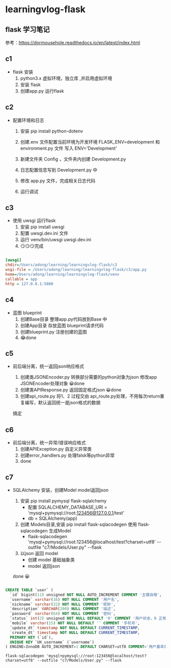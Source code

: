# learningvlog-flask
flask 学习笔记
---
参考：https://dormousehole.readthedocs.io/en/latest/index.html

## c1
- flask 安装
    1. python3.x 虚拟环境，独立库 ,并启用虚拟环境
    2. 安装 flask 
    3. 创建app.py 运行flask 


## c2
- 配置环境和日志
    1. 安装 pip install python-dotenv
    2. 创建.env 文件配置当前环境为开发环境 FLASK_ENV=development 和 environment.py 文件 写入 ENV='Development'

    3. 新建文件夹 Config ，文件夹内创建 Development.py 
    4. 日志配置信息写到 Development.py 中
    5. 修改 app.py 文件，完成相关日志代码
    6. 运行调试


## c3
- 使用 uwsgi 运行flask
    1. 安装 pip install uwsgi
    2. 配置 uwsgi.dev.ini 文件
    3. 运行 venv/bin/uwsgi uwsgi.dev.ini
    4. 😏😏😏完成


```ini

[uwsgi]
chdir=/Users/adong/learning/learningvlog-flask/c3
wsgi-file = /Users/adong/learning/learningvlog-flask/c3/app.py
home=/Users/adong/learning/learningvlog-flask/venv
callable = app
http = 127.0.0.1:5000

```

## c4
- 蓝图 blueprint
    1. 创建Base目录 整理app.py代码放到Base 中
    2. 创建App目录 存放蓝图 blueprint请求代码
    3. 创建blueprint.py 注册创建的蓝图
    4. 😂done


## c5
- 前后端分离，统一返回json响应格式
    1. 创建类JSONEncoder.py 转换部分需要的python对象为json
    修改app JSONEncoder处理对象 😀done
    2. 创建类APIResponse.py 返回固定格式json 😀done
    3. 创建api_route.py 将1、2 过程交由 api_route.py处理，不用每次return重复编写，默认返回统一是json格式的数据

    搞定


## c6 
- 前后端分离，统一异常/错误响应格式
    1. 创建APIException.py 自定义异常类
    2. 创建error_handlers.py 处理falsk等python异常
    3. done


## c7
- SQLAlchemy 安装，创建Model model返回json
    1. 安装 pip install pymysql flask-sqlalchemy
        - 配置 SQLALCHEMY_DATABASE_URI = 'mysql+pymysql://root:123456@127.0.0.1/test'
        - db = SQLAlchemy(app)
    2. 创建 Models目录,安装 pip install flask-sqlacodegen  使用 flask-sqlacodegen 生成Model
        - flask-sqlacodegen 'mysql+pymysql://root:123456@localhost/test?charset=utf8' --outfile "c7/Models/User.py" --flask
    3. 以json 返回 model 
        - 创建 model 基础抽象类
        - model 返回json

    done 😀


```SQL

CREATE TABLE `user` (
  `id` bigint(11) unsigned NOT NULL AUTO_INCREMENT COMMENT '主键自增',
  `username` varchar(16) NOT NULL COMMENT '用户名',
  `nickname` varchar(32) NOT NULL COMMENT '昵称',
  `description` VARCHAR(200) NULL COMMENT '描述',
  `password` varchar(64) NOT NULL COMMENT '密码',
  `status` int(2) unsigned NOT NULL DEFAULT '0' COMMENT '用户状态，0 正常，1禁用',
  `mobile` varchar(15) NOT NULL DEFAULT '' COMMENT '手机号',
  `update_dt` timestamp NOT NULL DEFAULT CURRENT_TIMESTAMP,
  `create_dt` timestamp NOT NULL DEFAULT CURRENT_TIMESTAMP,
  PRIMARY KEY (`id`),
  UNIQUE KEY `UK_username` (`username`)
) ENGINE=InnoDB AUTO_INCREMENT=1 DEFAULT CHARSET=utf8 COMMENT='用户基本信息';

```

```shell
flask-sqlacodegen 'mysql+pymysql://root:123456@localhost/test?charset=utf8' --outfile "c7/Models/User.py" --flask
```
